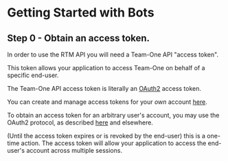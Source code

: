 # Getting Started with Bots

## Step 0 - Obtain an access token.

In order to use the RTM API you will need a Team-One API "access token".

This token allows your application to access Team-One on behalf of a specific end-user.

The Team-One API access token is literally an [OAuth2](https://tools.ietf.org/html/rfc6749) access token.

You can create and manage access tokens for your _own_ account [here](https://app.intellinote.net/rest/account/api-tokens).

To obtain an access token for an arbitrary user's account, you may use the OAuth2 protocol, as described [here](https://developer.broadsoftlabs.com/#/app/documentation/TeamOne/ApiExamples.md) and elsewhere.

(Until the access token expires or is revoked by the end-user) this is a one-time action.  The access token will allow your application to access the end-user's account across multiple sessions.
